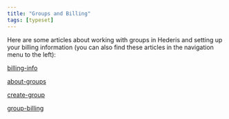 ```yaml
---
title: "Groups and Billing"
tags: [typeset]
---
```

 
<html><body><section data-type="chapter" class="hsecchapter" data-hederis-type="hsecchapter" id="intro-groups" data-pi-attrs="id: intro-groups; data-tags: typeset;" role="doc-chapter" data-tags="typeset" data-author-name=" " data-book-title=" " title="Groups and Billing"><p class="hblkp" data-hederis-type="hblkp" id="pEtd71UjZ">Here are some articles about working with groups in Hederis and setting up your billing information (you can also find these articles in the navigation menu to the left): </p><p class="hblkp" data-hederis-type="hblkp" id="pa1j1Apbt"><a href="{% link _docs/billing-info.md %}" class="hspana" data-hederis-type="hspana" id="pWus4HZJA">billing-info</a></p><p class="hblkp" data-hederis-type="hblkp" id="pepx2tW0Y"><a href="{% link _docs/about-groups.md %}" class="hspana" data-hederis-type="hspana" id="pW0igd6B0">about-groups</a></p><p class="hblkp" data-hederis-type="hblkp" id="pJOuHaEID"><a href="{% link _docs/create-group.md %}" class="hspana" data-hederis-type="hspana" id="pteuYDIOe">create-group</a></p><p class="hblkp" data-hederis-type="hblkp" id="p3gDjrIWy"><a href="{% link _docs/group-billing.md %}" class="hspana" data-hederis-type="hspana" id="pnHdIBBHj">group-billing</a></p></section></body></html>
